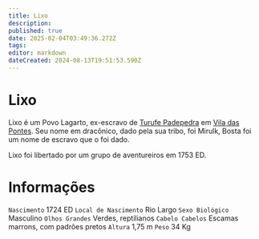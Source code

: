 ```yaml
---
title: Lixo
description: 
published: true
date: 2025-02-04T03:49:36.272Z
tags: 
editor: markdown
dateCreated: 2024-08-13T19:51:53.590Z
---
```


<!-- SUBTITLE: Visão geral sobre Lixo -->

# Lixo
Lixo é um Povo Lagarto, ex-escravo de [Turufe Padepedra](/individuos/turufe-padepedra#turufe-padepedra) em [Vila das Pontes](/lugares/plano-material/drafeon/sudeste-de-drafeon/vila-das-pontes#vila-das-pontes). Seu nome em dracônico, dado pela sua tribo, foi Mirulk, Bosta foi um nome de escravo que o foi dado.

Lixo foi libertado por um grupo de aventureiros em 1753 ED.

# Informações
`Nascimento` 1724 ED
`Local de Nascimento` Rio Largo
`Sexo Biológico` Masculino
`Olhos Grandes` Verdes, reptilianos
`Cabelo Cabelos` Escamas marrons, com padrões pretos
`Altura` 1,75 m
`Peso` 34 Kg